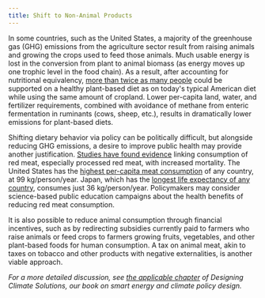 ```yaml
---
title: Shift to Non-Animal Products
---
```

In some countries, such as the United States, a majority of the greenhouse gas (GHG) emissions from the agriculture sector result from raising animals and growing the crops used to feed those animals.  Much usable energy is lost in the conversion from plant to animal biomass (as energy moves up one trophic level in the food chain).  As a result, after accounting for nutritional equivalency, [more than twice as many people](https://www.pnas.org/content/115/15/3804) could be supported on a healthy plant-based diet as on today's typical American diet while using the same amount of cropland.  Lower per-capita land, water, and fertilizer requirements, combined with avoidance of methane from enteric fermentation in ruminants (cows, sheep, etc.), results in dramatically lower emissions for plant-based diets.

Shifting dietary behavior via policy can be politically difficult, but alongside reducing GHG emissions, a desire to improve public health may provide another justification.  [Studies have found evidence](https://jaoa.org/article.aspx?articleid=2517494) linking consumption of red meat, especially processed red meat, with increased mortality.  The United States has the [highest per-capita meat consumption](https://en.wikipedia.org/wiki/List_of_countries_by_meat_consumption_per_capita) of any country, at 99 kg/person/year.  Japan, which has the [longest life expectancy of any country](https://www.who.int/gho/publications/world_health_statistics/2016/Annex_B/en/), consumes just 36 kg/person/year.  Policymakers may consider science-based public education campaigns about the health benefits of reducing red meat consumption.

It is also possible to reduce animal consumption through financial incentives, such as by redirecting subsidies currently paid to farmers who raise animals or feed crops to farmers growing fruits, vegetables, and other plant-based foods for human consumption.  A tax on animal meat, akin to taxes on tobacco and other products with negative externalities, is another viable approach.

*For a more detailed discussion, see [the applicable chapter](/dcs/policies-for-a-post-2050-world/) of Designing Climate Solutions, our book on smart energy and climate policy design.*
